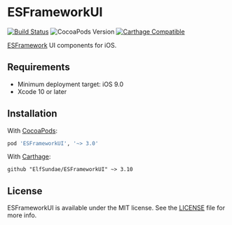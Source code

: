 # ESFrameworkUI

[![Build Status](https://travis-ci.org/ElfSundae/ESFrameworkUI.svg)](https://travis-ci.org/ElfSundae/ESFrameworkUI)
![CocoaPods Version](http://img.shields.io/cocoapods/v/ESFrameworkUI.svg)
[![Carthage Compatible](https://img.shields.io/badge/Carthage-compatible-4BC51D.svg?style=flat)](https://github.com/Carthage/Carthage)

[ESFramework](https://github.com/ElfSundae/ESFramework) UI components for iOS.

## Requirements

- Minimum deployment target: iOS 9.0
- Xcode 10 or later

## Installation

With [CocoaPods](https://cocoapods.org):

```ruby
pod 'ESFrameworkUI', '~> 3.0'
```

With [Carthage](https://github.com/Carthage/Carthage):

```ogdl
github "ElfSundae/ESFrameworkUI" ~> 3.10
```

## License

ESFrameworkUI is available under the MIT license. See the [LICENSE](LICENSE) file for more info.
